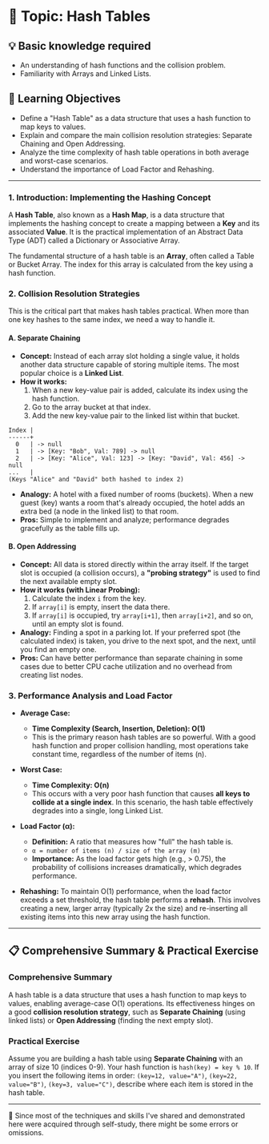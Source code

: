 # 📖 Topic: Hash Tables

## 💡 Basic knowledge required

- An understanding of hash functions and the collision problem.
- Familiarity with Arrays and Linked Lists.

## 🎯 Learning Objectives

- Define a "Hash Table" as a data structure that uses a hash function to map keys to values.
- Explain and compare the main collision resolution strategies: Separate Chaining and Open Addressing.
- Analyze the time complexity of hash table operations in both average and worst-case scenarios.
- Understand the importance of Load Factor and Rehashing.

---

### 1. Introduction: Implementing the Hashing Concept

A **Hash Table**, also known as a **Hash Map**, is a data structure that implements the hashing concept to create a mapping between a **Key** and its associated **Value**. It is the practical implementation of an Abstract Data Type (ADT) called a Dictionary or Associative Array.

The fundamental structure of a hash table is an **Array**, often called a Table or Bucket Array. The index for this array is calculated from the key using a hash function.

### 2. Collision Resolution Strategies

This is the critical part that makes hash tables practical. When more than one key hashes to the same index, we need a way to handle it.

#### A. Separate Chaining
-   **Concept:** Instead of each array slot holding a single value, it holds another data structure capable of storing multiple items. The most popular choice is a **Linked List**.
-   **How it works:**
    1.  When a new key-value pair is added, calculate its index using the hash function.
    2.  Go to the array bucket at that index.
    3.  Add the new key-value pair to the linked list within that bucket.

```
Index |
------+
  0   | -> null
  1   | -> [Key: "Bob", Val: 789] -> null
  2   | -> [Key: "Alice", Val: 123] -> [Key: "David", Val: 456] -> null
...   |
(Keys "Alice" and "David" both hashed to index 2)
```

-   **Analogy:** A hotel with a fixed number of rooms (buckets). When a new guest (key) wants a room that's already occupied, the hotel adds an extra bed (a node in the linked list) to that room.
-   **Pros:** Simple to implement and analyze; performance degrades gracefully as the table fills up.

#### B. Open Addressing
-   **Concept:** All data is stored directly within the array itself. If the target slot is occupied (a collision occurs), a **"probing strategy"** is used to find the next available empty slot.
-   **How it works (with Linear Probing):**
    1.  Calculate the index `i` from the key.
    2.  If `array[i]` is empty, insert the data there.
    3.  If `array[i]` is occupied, try `array[i+1]`, then `array[i+2]`, and so on, until an empty slot is found.
-   **Analogy:** Finding a spot in a parking lot. If your preferred spot (the calculated index) is taken, you drive to the next spot, and the next, until you find an empty one.
-   **Pros:** Can have better performance than separate chaining in some cases due to better CPU cache utilization and no overhead from creating list nodes.

### 3. Performance Analysis and Load Factor

-   **Average Case:**
    -   **Time Complexity (Search, Insertion, Deletion): O(1)**
    -   This is the primary reason hash tables are so powerful. With a good hash function and proper collision handling, most operations take constant time, regardless of the number of items (n).

-   **Worst Case:**
    -   **Time Complexity: O(n)**
    -   This occurs with a very poor hash function that causes **all keys to collide at a single index**. In this scenario, the hash table effectively degrades into a single, long Linked List.

-   **Load Factor (α):**
    -   **Definition:** A ratio that measures how "full" the hash table is.
    -   `α = number of items (n) / size of the array (m)`
    -   **Importance:** As the load factor gets high (e.g., > 0.75), the probability of collisions increases dramatically, which degrades performance.

-   **Rehashing:** To maintain O(1) performance, when the load factor exceeds a set threshold, the hash table performs a **rehash**. This involves creating a new, larger array (typically 2x the size) and re-inserting all existing items into this new array using the hash function.

---

## 📋 Comprehensive Summary & Practical Exercise

### Comprehensive Summary

A hash table is a data structure that uses a hash function to map keys to values, enabling average-case O(1) operations. Its effectiveness hinges on a good **collision resolution strategy**, such as **Separate Chaining** (using linked lists) or **Open Addressing** (finding the next empty slot).

### Practical Exercise

Assume you are building a hash table using **Separate Chaining** with an array of size 10 (indices 0-9). Your hash function is `hash(key) = key % 10`. If you insert the following items in order: `(key=12, value="A")`, `(key=22, value="B")`, `(key=3, value="C")`, describe where each item is stored in the hash table.

---

📍 Since most of the techniques and skills I've shared and demonstrated here were acquired through self-study, there might be some errors or omissions.
